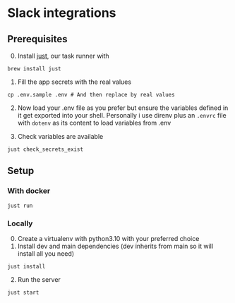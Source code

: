 # Slack integrations

## Prerequisites
0. Install [just](https://github.com/casey/just), our task runner with
```
brew install just
```

1. Fill the app secrets with the real values
```
cp .env.sample .env # And then replace by real values
```

2. Now load your .env file as you prefer but ensure the variables defined in it get exported into your shell. Personally i use direnv plus an `.envrc` file with `dotenv` as its content to load variables from .env

3. Check variables are available
```
just check_secrets_exist
```

## Setup
### With docker
```
just run
```
### Locally
0. Create a virtualenv with python3.10 with your preferred choice
1. Install dev and main dependencies (dev inherits from main so it will install all you need)
```
just install
```
2. Run the server
```
just start
```

